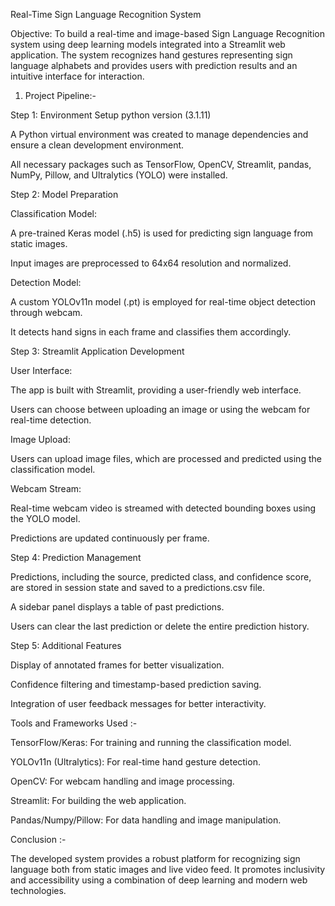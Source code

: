 Real-Time Sign Language Recognition System

Objective:
To build a real-time and image-based Sign Language Recognition system using deep learning models integrated into a Streamlit web application. The system recognizes hand gestures representing sign language alphabets and provides users with prediction results and an intuitive interface for interaction.

1. Project Pipeline:-

Step 1: Environment Setup
        python version (3.1.11)

A Python virtual environment was created to manage dependencies and ensure a clean development environment.

All necessary packages such as TensorFlow, OpenCV, Streamlit, pandas, NumPy, Pillow, and Ultralytics (YOLO) were installed.


Step 2: Model Preparation

Classification Model:

A pre-trained Keras model (.h5) is used for predicting sign language from static images.

Input images are preprocessed to 64x64 resolution and normalized.

Detection Model:

A custom YOLOv11n model (.pt) is employed for real-time object detection through webcam.

It detects hand signs in each frame and classifies them accordingly.

Step 3: Streamlit Application Development

User Interface:

The app is built with Streamlit, providing a user-friendly web interface.

Users can choose between uploading an image or using the webcam for real-time detection.

Image Upload:

Users can upload image files, which are processed and predicted using the classification model.

Webcam Stream:

Real-time webcam video is streamed with detected bounding boxes using the YOLO model.

Predictions are updated continuously per frame.
  

Step 4: Prediction Management

Predictions, including the source, predicted class, and confidence score, are stored in session state and saved to a predictions.csv file.

A sidebar panel displays a table of past predictions.

Users can clear the last prediction or delete the entire prediction history.


Step 5: Additional Features

Display of annotated frames for better visualization.

Confidence filtering and timestamp-based prediction saving.

Integration of user feedback messages for better interactivity.


 Tools and Frameworks Used :-

TensorFlow/Keras: For training and running the classification model.

YOLOv11n (Ultralytics): For real-time hand gesture detection.

OpenCV: For webcam handling and image processing.

Streamlit: For building the web application.

Pandas/Numpy/Pillow: For data handling and image manipulation.

 Conclusion :-

The developed system provides a robust platform for recognizing sign language both from static images and live video feed.
It promotes inclusivity and accessibility using a combination of deep learning and modern web technologies.

